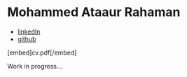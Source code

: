 # Mohammed Ataaur Rahaman

- [linkedIn](https://www.linkedin.com/in/ataago)
- [github](https://www.github.com/ataago)


[embed]cv.pdf[/embed]

Work in progress...
